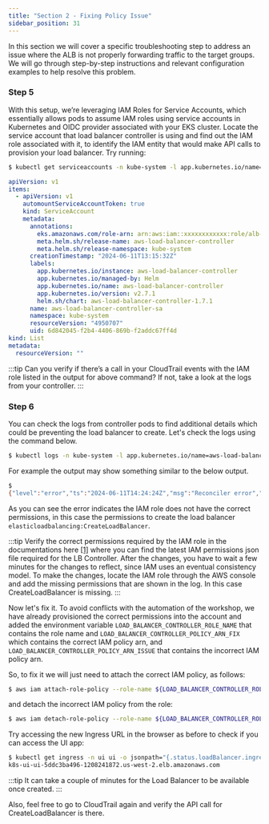 ```yaml
---
title: "Section 2 - Fixing Policy Issue"
sidebar_position: 31
---
```


In this section we will cover a specific troubleshooting step to address an issue where the ALB is not properly forwarding traffic to the target groups. We will go through step-by-step instructions and relevant configuration examples to help resolve this problem.

### Step 5

With this setup, we’re leveraging IAM Roles for Service Accounts, which essentially allows pods to assume IAM roles using service accounts in Kubernetes and OIDC provider associated with your EKS cluster. Locate the service account that load balancer controller is using and find out the IAM role associated with it, to identify the IAM entity that would make API calls to provision your load balancer.
Try running:

```bash
$ kubectl get serviceaccounts -n kube-system -l app.kubernetes.io/name=aws-load-balancer-controller -o yaml
```

```yaml {8}
apiVersion: v1
items:
  - apiVersion: v1
    automountServiceAccountToken: true
    kind: ServiceAccount
    metadata:
      annotations:
        eks.amazonaws.com/role-arn: arn:aws:iam::xxxxxxxxxxxx:role/alb-controller-20240611131524228000000002
        meta.helm.sh/release-name: aws-load-balancer-controller
        meta.helm.sh/release-namespace: kube-system
      creationTimestamp: "2024-06-11T13:15:32Z"
      labels:
        app.kubernetes.io/instance: aws-load-balancer-controller
        app.kubernetes.io/managed-by: Helm
        app.kubernetes.io/name: aws-load-balancer-controller
        app.kubernetes.io/version: v2.7.1
        helm.sh/chart: aws-load-balancer-controller-1.7.1
      name: aws-load-balancer-controller-sa
      namespace: kube-system
      resourceVersion: "4950707"
      uid: 6d842045-f2b4-4406-869b-f2addc67ff4d
kind: List
metadata:
  resourceVersion: ""
```

:::tip
Can you verify if there’s a call in your CloudTrail events with the IAM role listed in the output for above command? If not, take a look at the logs from your controller.
:::

### Step 6

You can check the logs from controller pods to find additional details which could be preventing the load balancer to create. Let's check the logs using the command below.

```bash
$ kubectl logs -n kube-system -l app.kubernetes.io/name=aws-load-balancer-controller
```

For example the output may show something similar to the below output.

```bash
$
{"level":"error","ts":"2024-06-11T14:24:24Z","msg":"Reconciler error","controller":"ingress","object":{"name":"ui","namespace":"ui"},"namespace":"ui","name":"ui","reconcileID":"49d27bbb-96e5-43b4-b115-b7a07e757148","error":"AccessDenied: User: arn:aws:sts::xxxxxxxxxxxx:assumed-role/alb-controller-20240611131524228000000002/1718115201989397805 is not authorized to perform: elasticloadbalancing:CreateLoadBalancer on resource: arn:aws:elasticloadbalancing:us-west-2:xxxxxxxxxxxx:loadbalancer/app/k8s-ui-ui-5ddc3ba496/* because no identity-based policy allows the elasticloadbalancing:CreateLoadBalancer action\n\tstatus code: 403, request id: a24a1620-3a75-46b7-b3c3-9c80fada159e"}
```

As you can see the error indicates the IAM role does not have the correct permissions, in this case the permissions to create the load balancer `elasticloadbalancing:CreateLoadBalancer`.

:::tip
Verify the correct permissions required by the IAM role in the documentations here [[1]](https://kubernetes-sigs.github.io/aws-load-balancer-controller/v2.4/deploy/installation/#setup-iam-manually) where you can find the latest IAM permissions json file required for the LB Controller. After the changes, you have to wait a few minutes for the changes to reflect, since IAM uses an eventual consistency model. To make the changes, locate the IAM role through the AWS console and add the missing permissions that are shown in the log. In this case CreateLoadBalancer is missing.
:::

Now let's fix it. To avoid conflicts with the automation of the workshop, we have already provisioned the correct permissions into the account and added the environment variable `LOAD_BALANCER_CONTROLLER_ROLE_NAME` that contains the role name and `LOAD_BALANCER_CONTROLLER_POLICY_ARN_FIX` which contains the correct IAM policy arn, and `LOAD_BALANCER_CONTROLLER_POLICY_ARN_ISSUE` that contains the incorrect IAM policy arn.

So, to fix it we will just need to attach the correct IAM policy, as follows:

```bash
$ aws iam attach-role-policy --role-name ${LOAD_BALANCER_CONTROLLER_ROLE_NAME} --policy-arn ${LOAD_BALANCER_CONTROLLER_POLICY_ARN_FIX}
```

and detach the incorrect IAM policy from the role:

```bash
$ aws iam detach-role-policy --role-name ${LOAD_BALANCER_CONTROLLER_ROLE_NAME} --policy-arn ${LOAD_BALANCER_CONTROLLER_POLICY_ARN_ISSUE}
```

Try accessing the new Ingress URL in the browser as before to check if you can access the UI app:

```bash timeout=180 hook=fix-5 hookTimeout=600
$ kubectl get ingress -n ui ui -o jsonpath="{.status.loadBalancer.ingress[*].hostname}{'\n'}"
k8s-ui-ui-5ddc3ba496-1208241872.us-west-2.elb.amazonaws.com
```

:::tip
It can take a couple of minutes for the Load Balancer to be available once created.
:::

Also, feel free to go to CloudTrail again and verify the API call for CreateLoadBalancer is there.
